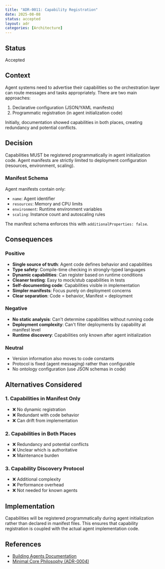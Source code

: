 ```yaml
---
title: "ADR-0011: Capability Registration"
date: 2025-08-08
status: accepted
layout: adr
categories: [Architecture]
---
```



## Status

Accepted

## Context

Agent systems need to advertise their capabilities so the orchestration layer
can route messages and tasks appropriately. There are two main approaches:

1. Declarative configuration (JSON/YAML manifests)
2. Programmatic registration (in agent initialization code)

Initially, documentation showed capabilities in both places, creating redundancy
and potential conflicts.

## Decision

Capabilities MUST be registered programmatically in agent initialization code.
Agent manifests are strictly limited to deployment configuration (resources,
environment, scaling).

### Manifest Schema

Agent manifests contain only:

- `name`: Agent identifier
- `resources`: Memory and CPU limits
- `environment`: Runtime environment variables
- `scaling`: Instance count and autoscaling rules

The manifest schema enforces this with `additionalProperties: false`.

## Consequences

### Positive

- **Single source of truth**: Agent code defines behavior and capabilities
- **Type safety**: Compile-time checking in strongly-typed languages
- **Dynamic capabilities**: Can register based on runtime conditions
- **Cleaner testing**: Easy to mock/stub capabilities in tests
- **Self-documenting code**: Capabilities visible in implementation
- **Simpler manifests**: Focus purely on deployment concerns
- **Clear separation**: Code = behavior, Manifest = deployment

### Negative

- **No static analysis**: Can't determine capabilities without running code
- **Deployment complexity**: Can't filter deployments by capability at manifest
  level
- **Runtime discovery**: Capabilities only known after agent initialization

### Neutral

- Version information also moves to code constants
- Protocol is fixed (agent messaging) rather than configurable
- No ontology configuration (use JSON schemas in code)

## Alternatives Considered

### 1. Capabilities in Manifest Only

- ❌ No dynamic registration
- ❌ Redundant with code behavior
- ❌ Can drift from implementation

### 2. Capabilities in Both Places

- ❌ Redundancy and potential conflicts
- ❌ Unclear which is authoritative
- ❌ Maintenance burden

### 3. Capability Discovery Protocol

- ❌ Additional complexity
- ❌ Performance overhead
- ❌ Not needed for known agents

## Implementation

Capabilities will be registered programmatically during agent initialization
rather than declared in manifest files. This ensures that capability
registration is coupled with the actual agent implementation code.

## References

- [Building Agents Documentation](../../website/docs/developer-guide/building-agents.md)
- [Minimal Core Philosophy (ADR-0004)](0004-minimal-core-philosophy.md)
